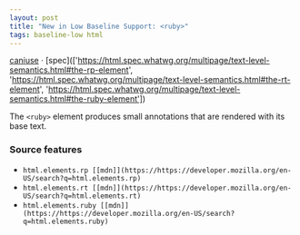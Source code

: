 ```yaml
---
layout: post
title: "New in Low Baseline Support: <ruby>"
tags: baseline-low html
---
```


[caniuse](https://caniuse.com/?search=ruby) · [spec](['https://html.spec.whatwg.org/multipage/text-level-semantics.html#the-rp-element', 'https://html.spec.whatwg.org/multipage/text-level-semantics.html#the-rt-element', 'https://html.spec.whatwg.org/multipage/text-level-semantics.html#the-ruby-element'])

The `<ruby>` element produces small annotations that are rendered with its base text.

### Source features

- ``html.elements.rp [[mdn]](https://https://developer.mozilla.org/en-US/search?q=html.elements.rp)``
- ``html.elements.rt [[mdn]](https://https://developer.mozilla.org/en-US/search?q=html.elements.rt)``
- ``html.elements.ruby [[mdn]](https://https://developer.mozilla.org/en-US/search?q=html.elements.ruby)``
